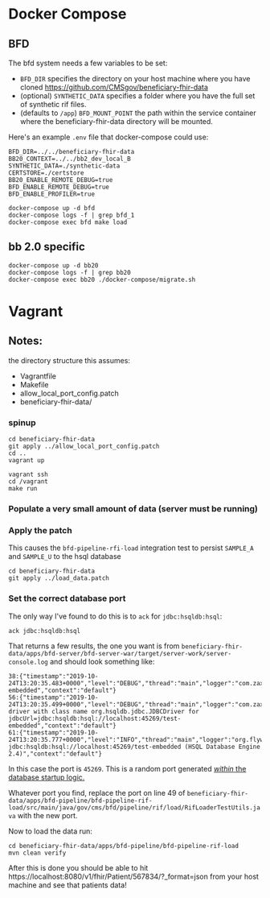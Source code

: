 # Docker Compose

## BFD
The bfd system needs a few variables to be set:
- `BFD_DIR` specifies the directory on your host machine where you have cloned https://github.com/CMSgov/beneficiary-fhir-data
- (optional) `SYNTHETIC_DATA` specifies a folder where you have the full set of synthetic rif files.
- (defaults to `/app`) `BFD_MOUNT_POINT` the path within the service container where the beneficiary-fhir-data directory will be mounted.

Here's an example `.env` file that docker-compose could use:
```
BFD_DIR=../../beneficiary-fhir-data
BB20_CONTEXT=../../bb2_dev_local_B
SYNTHETIC_DATA=./synthetic-data
CERTSTORE=./certstore
BB20_ENABLE_REMOTE_DEBUG=true
BFD_ENABLE_REMOTE_DEBUG=true
BFD_ENABLE_PROFILER=true

```

```
docker-compose up -d bfd
docker-compose logs -f | grep bfd_1
docker-compose exec bfd make load
```

## bb 2.0 specific
```
docker-compose up -d bb20
docker-compose logs -f | grep bb20
docker-compose exec bb20 ./docker-compose/migrate.sh
```


# Vagrant

## Notes:

the directory structure this assumes:

- Vagrantfile
- Makefile
- allow_local_port_config.patch 
- beneficiary-fhir-data/

### spinup
```
cd beneficiary-fhir-data
git apply ../allow_local_port_config.patch
cd ..
vagrant up
```
```
vagrant ssh
cd /vagrant
make run
```

### Populate a very small amount of data (server must be running)

### Apply the patch
This causes the `bfd-pipeline-rfi-load` integration test to persist `SAMPLE_A` and `SAMPLE_U` to the hsql database
```
cd beneficiary-fhir-data
git apply ../load_data.patch
```
### Set the correct database port
The only way I've found to do this is to `ack` for `jdbc:hsqldb:hsql`:
```
ack jdbc:hsqldb:hsql
```
That returns a few results, the one you want is from `beneficiary-fhir-data/apps/bfd-server/bfd-server-war/target/server-work/server-console.log` and should look something like:
```
38:{"timestamp":"2019-10-24T13:20:35.483+0000","level":"DEBUG","thread":"main","logger":"com.zaxxer.hikari.HikariConfig","message":"jdbcUrl.........................jdbc:hsqldb:hsql://localhost:45269/test-embedded","context":"default"}
56:{"timestamp":"2019-10-24T13:20:35.499+0000","level":"DEBUG","thread":"main","logger":"com.zaxxer.hikari.util.DriverDataSource","message":"Loaded driver with class name org.hsqldb.jdbc.JDBCDriver for jdbcUrl=jdbc:hsqldb:hsql://localhost:45269/test-embedded","context":"default"}
61:{"timestamp":"2019-10-24T13:20:35.777+0000","level":"INFO","thread":"main","logger":"org.flywaydb.core.internal.dbsupport.DbSupportFactory","message":"Database: jdbc:hsqldb:hsql://localhost:45269/test-embedded (HSQL Database Engine 2.4)","context":"default"}
```
In this case the port is `45269`. This is a random port generated [_within_ the database startup logic.](https://github.com/CMSgov/beneficiary-fhir-data/blob/master/apps/bfd-server/bfd-server-war/src/main/java/gov/cms/bfd/server/war/SpringConfiguration.java#L145)

Whatever port you find, replace the port on line 49 of `beneficiary-fhir-data/apps/bfd-pipeline/bfd-pipeline-rif-load/src/main/java/gov/cms/bfd/pipeline/rif/load/RifLoaderTestUtils.java` with the new port.


Now to load the data run:
```
cd beneficiary-fhir-data/apps/bfd-pipeline/bfd-pipeline-rif-load
mvn clean verify
```

After this is done you should be able to hit https://localhost:8080/v1/fhir/Patient/567834/?_format=json from your host machine and see that patients data!



